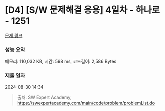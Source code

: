 # [D4] [S/W 문제해결 응용] 4일차 - 하나로 - 1251 

[문제 링크](https://swexpertacademy.com/main/code/problem/problemDetail.do?contestProbId=AV15StKqAQkCFAYD) 

### 성능 요약

메모리: 110,032 KB, 시간: 598 ms, 코드길이: 2,586 Bytes

### 제출 일자

2024-08-30 14:34



> 출처: SW Expert Academy, https://swexpertacademy.com/main/code/problem/problemList.do